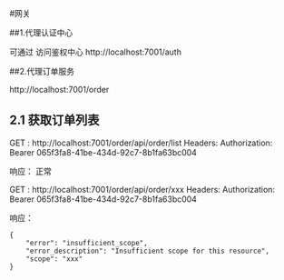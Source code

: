

#网关



##1.代理认证中心

可通过 访问鉴权中心
http://localhost:7001/auth 


 
##2.代理订单服务

http://localhost:7001/order 

## 2.1 获取订单列表

GET : http://localhost:7001/order/api/order/list
Headers: Authorization: Bearer 065f3fa8-41be-434d-92c7-8b1fa63bc004

响应：
正常

GET : http://localhost:7001/order/api/order/xxx
Headers: Authorization: Bearer 065f3fa8-41be-434d-92c7-8b1fa63bc004

响应：

```josn
{
    "error": "insufficient_scope",
    "error_description": "Insufficient scope for this resource",
    "scope": "xxx"
}
```


